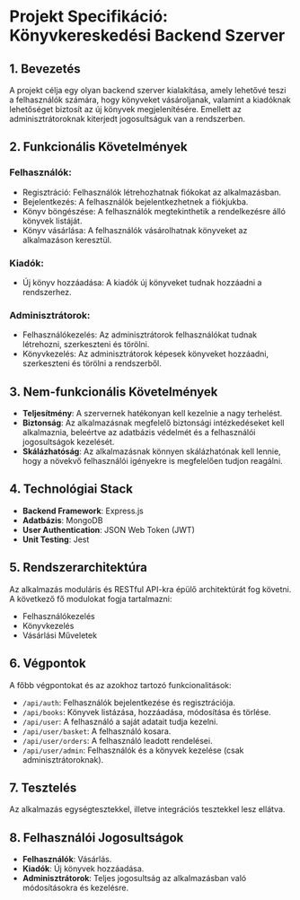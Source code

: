 # Projekt Specifikáció: Könyvkereskedési Backend Szerver

## 1. Bevezetés

A projekt célja egy olyan backend szerver kialakítása, amely lehetővé teszi a felhasználók számára, hogy könyveket vásároljanak, valamint a kiadóknak lehetőséget biztosít az új könyvek megjelenítésére. Emellett az adminisztrátoroknak kiterjedt jogosultságuk van a rendszerben.

## 2. Funkcionális Követelmények

### Felhasználók:

- Regisztráció: Felhasználók létrehozhatnak fiókokat az alkalmazásban.
- Bejelentkezés: A felhasználók bejelentkezhetnek a fiókjukba.
- Könyv böngészése: A felhasználók megtekinthetik a rendelkezésre álló könyvek listáját.
- Könyv vásárlása: A felhasználók vásárolhatnak könyveket az alkalmazáson keresztül.

### Kiadók:

- Új könyv hozzáadása: A kiadók új könyveket tudnak hozzáadni a rendszerhez.

### Adminisztrátorok:

- Felhasználókezelés: Az adminisztrátorok felhasználókat tudnak létrehozni, szerkeszteni és törölni.
- Könyvkezelés: Az adminisztrátorok képesek könyveket hozzáadni, szerkeszteni és törölni a rendszerből.

## 3. Nem-funkcionális Követelmények

- **Teljesítmény**: A szervernek hatékonyan kell kezelnie a nagy terhelést.
- **Biztonság**: Az alkalmazásnak megfelelő biztonsági intézkedéseket kell alkalmaznia, beleértve az adatbázis védelmét és a felhasználói jogosultságok kezelését.
- **Skálázhatóság**: Az alkalmazásnak könnyen skálázhatónak kell lennie, hogy a növekvő felhasználói igényekre is megfelelően tudjon reagálni.

## 4. Technológiai Stack

- **Backend Framework**: Express.js
- **Adatbázis**: MongoDB
- **User Authentication**: JSON Web Token (JWT)
- **Unit Testing**: Jest

## 5. Rendszerarchitektúra

Az alkalmazás moduláris és RESTful API-kra épülő architektúrát fog követni. A következő fő modulokat fogja tartalmazni:

- Felhasználókezelés
- Könyvkezelés
- Vásárlási Műveletek

## 6. Végpontok

A főbb végpontokat és az azokhoz tartozó funkcionalitások:

- `/api/auth`: Felhasználók bejelentkezése és regisztrációja.
- `/api/books`: Könyvek listázása, hozzáadása, módosítása és törlése.
- `/api/user`: A felhasználó a saját adatait tudja kezelni.
- `/api/user/basket`: A felhasználó kosara.
- `/api/user/orders`: A felhasználó leadott rendelései.
- `/api/user/admin`: Felhasználók és a könyvek kezelése (csak adminisztrátoroknak).

## 7. Tesztelés

Az alkalmazás egységtesztekkel, illetve integrációs tesztekkel lesz ellátva.

## 8. Felhasználói Jogosultságok

- **Felhasználók**: Vásárlás.
- **Kiadók**: Új könyvek hozzáadása.
- **Adminisztrátorok**: Teljes jogosultság az alkalmazásban való módosításokra és kezelésre.